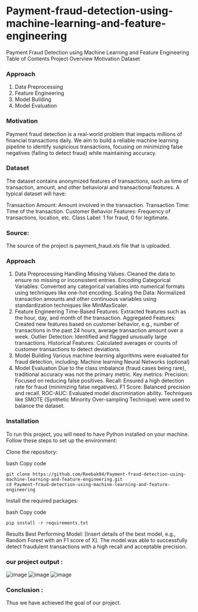 # Payment-fraud-detection-using-machine-learning-and-feature-engineering


Payment Fraud Detection using Machine Learning and Feature Engineering
Table of Contents
Project Overview
Motivation
Dataset

### Approach

1. Data Preprocessing
2. Feature Engineering
3. Model Building
4. Model Evaluation
   

### Motivation
Payment fraud detection is a real-world problem that impacts millions of financial transactions daily. We aim to build a reliable machine learning pipeline to identify suspicious transactions, focusing on minimizing false negatives (failing to detect fraud) while maintaining accuracy.

### Dataset
The dataset contains anonymized features of transactions, such as time of transaction, amount, and other behavioral and transactional features. A typical dataset will have:

Transaction Amount: Amount involved in the transaction.
Transaction Time: Time of the transaction.
Customer Behavior Features: Frequency of transactions, location, etc.
Class Label: 1 for fraud, 0 for legitimate.

### Source:
The source of the project is payment_fraud.xls file that is uploaded.

### Approach
1. Data Preprocessing
Handling Missing Values: Cleaned the data to ensure no missing or inconsistent entries.
Encoding Categorical Variables: Converted any categorical variables into numerical formats using techniques like one-hot encoding.
Scaling the Data: Normalized transaction amounts and other continuous variables using standardization techniques like MinMaxScaler.
2. Feature Engineering
Time-Based Features: Extracted features such as the hour, day, and month of the transaction.
Aggregated Features: Created new features based on customer behavior, e.g., number of transactions in the past 24 hours, average transaction amount over a week.
Outlier Detection: Identified and flagged unusually large transactions.
Historical Features: Calculated averages or counts of customer transactions to detect deviations.
3. Model Building
Various machine learning algorithms were evaluated for fraud detection, including:
Machine learning
Neural Networks (optional)
4. Model Evaluation
Due to the class imbalance (fraud cases being rare), traditional accuracy was not the primary metric.
Key metrics:
Precision: Focused on reducing false positives.
Recall: Ensured a high detection rate for fraud (minimizing false negatives).
F1 Score: Balanced precision and recall.
ROC-AUC: Evaluated model discrimination ability.
Techniques like SMOTE (Synthetic Minority Over-sampling Technique) were used to balance the dataset.
### Installation
To run this project, you will need to have Python installed on your machine. Follow these steps to set up the environment:

Clone the repository:

bash
Copy code
```
git clone https://github.com/Reebak04/Payment-fraud-detection-using-machine-learning-and-feature-engineering.git
cd Payment-fraud-detection-using-machine-learning-and-feature-engineering
```
Install the required packages:

bash
Copy code
```
pip install -r requirements.txt
```

Results
Best Performing Model: [Insert details of the best model, e.g., Random Forest with an F1 score of X].
The model was able to successfully detect fraudulent transactions with a high recall and acceptable precision.
### our project output :
![image](https://github.com/user-attachments/assets/96b605ba-d8b5-46f5-8135-50a3995b31af)
![image](https://github.com/user-attachments/assets/a3d1df27-de48-4751-8096-624eb2e477b1)
![image](https://github.com/user-attachments/assets/7f922c06-1aca-47c9-8eae-de374c70d533)

### Conclusion :
Thus we have achieved the goal of our project.



